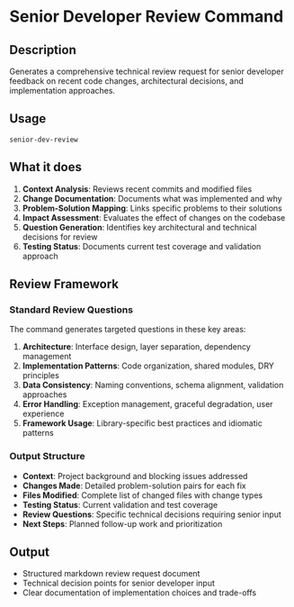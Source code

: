 # Senior Developer Review Command

## Description
Generates a comprehensive technical review request for senior developer feedback on recent code changes, architectural decisions, and implementation approaches.

## Usage
```
senior-dev-review
```

## What it does
1. **Context Analysis**: Reviews recent commits and modified files
2. **Change Documentation**: Documents what was implemented and why
3. **Problem-Solution Mapping**: Links specific problems to their solutions
4. **Impact Assessment**: Evaluates the effect of changes on the codebase
5. **Question Generation**: Identifies key architectural and technical decisions for review
6. **Testing Status**: Documents current test coverage and validation approach

## Review Framework

### Standard Review Questions
The command generates targeted questions in these key areas:

1. **Architecture**: Interface design, layer separation, dependency management
2. **Implementation Patterns**: Code organization, shared modules, DRY principles
3. **Data Consistency**: Naming conventions, schema alignment, validation approaches
4. **Error Handling**: Exception management, graceful degradation, user experience
5. **Framework Usage**: Library-specific best practices and idiomatic patterns

### Output Structure
- **Context**: Project background and blocking issues addressed
- **Changes Made**: Detailed problem-solution pairs for each fix
- **Files Modified**: Complete list of changed files with change types
- **Testing Status**: Current validation and test coverage
- **Review Questions**: Specific technical decisions requiring senior input
- **Next Steps**: Planned follow-up work and prioritization

## Output
- Structured markdown review request document
- Technical decision points for senior developer input
- Clear documentation of implementation choices and trade-offs